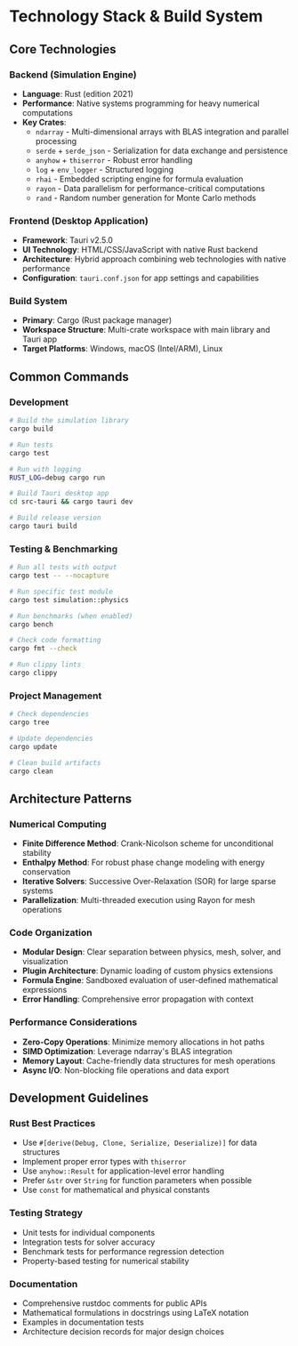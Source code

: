 # Technology Stack & Build System

## Core Technologies

### Backend (Simulation Engine)
- **Language**: Rust (edition 2021)
- **Performance**: Native systems programming for heavy numerical computations
- **Key Crates**:
  - `ndarray` - Multi-dimensional arrays with BLAS integration and parallel processing
  - `serde` + `serde_json` - Serialization for data exchange and persistence
  - `anyhow` + `thiserror` - Robust error handling
  - `log` + `env_logger` - Structured logging
  - `rhai` - Embedded scripting engine for formula evaluation
  - `rayon` - Data parallelism for performance-critical computations
  - `rand` - Random number generation for Monte Carlo methods

### Frontend (Desktop Application)
- **Framework**: Tauri v2.5.0
- **UI Technology**: HTML/CSS/JavaScript with native Rust backend
- **Architecture**: Hybrid approach combining web technologies with native performance
- **Configuration**: `tauri.conf.json` for app settings and capabilities

### Build System
- **Primary**: Cargo (Rust package manager)
- **Workspace Structure**: Multi-crate workspace with main library and Tauri app
- **Target Platforms**: Windows, macOS (Intel/ARM), Linux

## Common Commands

### Development
```bash
# Build the simulation library
cargo build

# Run tests
cargo test

# Run with logging
RUST_LOG=debug cargo run

# Build Tauri desktop app
cd src-tauri && cargo tauri dev

# Build release version
cargo tauri build
```

### Testing & Benchmarking
```bash
# Run all tests with output
cargo test -- --nocapture

# Run specific test module
cargo test simulation::physics

# Run benchmarks (when enabled)
cargo bench

# Check code formatting
cargo fmt --check

# Run clippy lints
cargo clippy
```

### Project Management
```bash
# Check dependencies
cargo tree

# Update dependencies
cargo update

# Clean build artifacts
cargo clean
```

## Architecture Patterns

### Numerical Computing
- **Finite Difference Method**: Crank-Nicolson scheme for unconditional stability
- **Enthalpy Method**: For robust phase change modeling with energy conservation
- **Iterative Solvers**: Successive Over-Relaxation (SOR) for large sparse systems
- **Parallelization**: Multi-threaded execution using Rayon for mesh operations

### Code Organization
- **Modular Design**: Clear separation between physics, mesh, solver, and visualization
- **Plugin Architecture**: Dynamic loading of custom physics extensions
- **Formula Engine**: Sandboxed evaluation of user-defined mathematical expressions
- **Error Handling**: Comprehensive error propagation with context

### Performance Considerations
- **Zero-Copy Operations**: Minimize memory allocations in hot paths
- **SIMD Optimization**: Leverage ndarray's BLAS integration
- **Memory Layout**: Cache-friendly data structures for mesh operations
- **Async I/O**: Non-blocking file operations and data export

## Development Guidelines

### Rust Best Practices
- Use `#[derive(Debug, Clone, Serialize, Deserialize)]` for data structures
- Implement proper error types with `thiserror`
- Use `anyhow::Result` for application-level error handling
- Prefer `&str` over `String` for function parameters when possible
- Use `const` for mathematical and physical constants

### Testing Strategy
- Unit tests for individual components
- Integration tests for solver accuracy
- Benchmark tests for performance regression detection
- Property-based testing for numerical stability

### Documentation
- Comprehensive rustdoc comments for public APIs
- Mathematical formulations in docstrings using LaTeX notation
- Examples in documentation tests
- Architecture decision records for major design choices